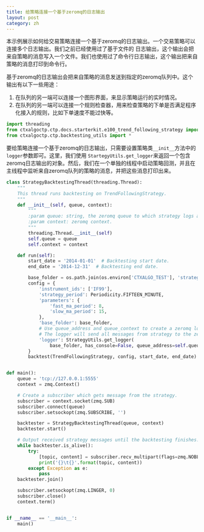 ```yaml
---
title: 给策略连接一个基于zeromq的日志输出
layout: post
category: zh
---
```


本示例展示如何给交易策略连接一个基于zeromq的日志输出。一个交易策略可以连接多个日志输出。我们之前已经使用过了基于文件的
日志输出，这个输出会把来自策略的消息写入一个文件。我们也使用过了命令行日志输出，这个输出把来自策略的消息打印到命令行。

基于zeromq的日志输出会把来自策略的消息发送到指定的zeromq队列中。这个输出有以下一些用途：

1. 在队列的另一端可以连接一个图形界面，来显示策略运行的实时情况。
2. 在队列的另一端可以连接一个规则检查器，用来检查策略的下单是否满足程序化接入的规则，比如下单速度不能过快等。


```python
import threading
from ctxalgoctp.ctp.docs.starterkit.e100_trend_following_strategy import TrendFollowingStrategy
from ctxalgoctp.ctp.backtesting_utils import *
```

要给策略连接一个基于zeromq的日志输出，只需要设置策略类`__init__`方法中的`logger`参数即可。这里，我们使用
`StartegyUtils.get_logger`来返回一个包含zeromq日志输出的对象。然后，我们在一个单独的线程中启动策略回测，并且在
主线程中监听来自zeromq队列的策略的消息，并把这些消息打印出来。


```python
class StrategyBacktestingThread(threading.Thread):
    """
    This thread runs backtesting on TrendFollowingStrategy.
    """
    def __init__(self, queue, context):
        """
        :param queue: string, the zeromq queue to which strategy logs are sent.
        :param context: zeromq context.
        """
        threading.Thread.__init__(self)
        self.queue = queue
        self.context = context

    def run(self):
        start_date = '2014-01-01'  # Backtesting start date.
        end_date = '2014-12-31'  # Backtesting end date.

        base_folder = os.path.join(os.environ['CTXALGO_TEST'], 'strategies', TrendFollowingStrategy.__name__)
        config = {
            'instrument_ids': ['IF99'],
            'strategy_period': Periodicity.FIFTEEN_MINUTE,
            'parameters': {
                'fast_ma_period': 8,
                'slow_ma_period': 15,
            },
            'base_folder': base_folder,
            # Use queue_address and queue_context to create a zeromq logger.
            # The logger will send all messages from strategy to the zeromq queue.
            'logger': StrategyUtils.get_logger(
                base_folder, has_console=False, queue_address=self.queue, queue_context=self.context)
        }
        backtest(TrendFollowingStrategy, config, start_date, end_date)


def main():
    queue = 'tcp://127.0.0.1:5555'
    context = zmq.Context()

    # Create a subscriber which gets message from the strategy.
    subscriber = context.socket(zmq.SUB)
    subscriber.connect(queue)
    subscriber.setsockopt(zmq.SUBSCRIBE, '')

    backtester = StrategyBacktestingThread(queue, context)
    backtester.start()

    # Output received strategy messages until the backtesting finishes.
    while backtester.is_alive():
        try:
            [topic, content] = subscriber.recv_multipart(flags=zmq.NOBLOCK)
            print('{}\t{}'.format(topic, content))
        except Exception as e:
            pass
    backtester.join()

    subscriber.setsockopt(zmq.LINGER, 0)
    subscriber.close()
    context.term()


if __name__ == '__main__':
    main()

```

